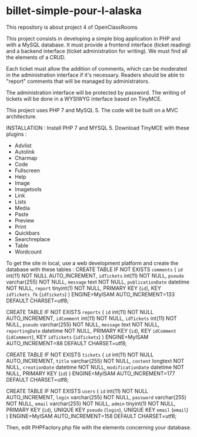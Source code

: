 # billet-simple-pour-l-alaska
This repository is about project 4 of OpenClassRooms

This project consists in developing a simple blog application in PHP and with a MySQL database. It must provide a frontend interface (ticket reading) and a backend interface (ticket administration for writing). We must find all the elements of a CRUD.

Each ticket must allow the addition of comments, which can be moderated in the administration interface if it's necessary.
Readers should be able to "report" comments that will be managed by administrators.

The administration interface will be protected by password. The writing of tickets will be done in a WYSIWYG interface based on TinyMCE.

This project uses PHP 7 and MySQL 5. The code will be built on a MVC architecture.

INSTALLATION : 
Install PHP 7 and MYSQL 5.
Download TinyMCE with these plugins :
-	Advlist
-	Autolink
-	Charmap
-	Code
-	Fullscreen
-	Help
-	Image
-	Imagetools
-	Link
-	Lists
-	Media
-	Paste
-	Preview
-	Print
-	Quickbars
-	Searchreplace
-	Table
-	Wordcount

To get the site in local, use a web development platform and create the database with these tables :
CREATE TABLE IF NOT EXISTS `comments` (
  `id` int(11) NOT NULL AUTO_INCREMENT,
  `idTickets` int(11) NOT NULL,
  `pseudo` varchar(255) NOT NULL,
  `message` text NOT NULL,
  `publicationDate` datetime NOT NULL,
  `report` tinyint(1) NOT NULL,
  PRIMARY KEY (`id`),
  KEY `idTickets_fk` (`idTickets`)
) ENGINE=MyISAM AUTO_INCREMENT=133 DEFAULT CHARSET=utf8;

CREATE TABLE IF NOT EXISTS `reports` (
  `id` int(11) NOT NULL AUTO_INCREMENT,
  `idComment` int(11) NOT NULL,
  `idTickets` int(11) NOT NULL,
  `pseudo` varchar(255) NOT NULL,
  `message` text NOT NULL,
  `reportingDate` datetime NOT NULL,
  PRIMARY KEY (`id`),
  KEY `idComment` (`idComment`),
  KEY `idTickets` (`idTickets`)
) ENGINE=MyISAM AUTO_INCREMENT=88 DEFAULT CHARSET=utf8;

CREATE TABLE IF NOT EXISTS `tickets` (
  `id` int(11) NOT NULL AUTO_INCREMENT,
  `title` varchar(255) NOT NULL,
  `content` longtext NOT NULL,
  `creationDate` datetime NOT NULL,
  `modificationDate` datetime NOT NULL,
  PRIMARY KEY (`id`)
) ENGINE=MyISAM AUTO_INCREMENT=177 DEFAULT CHARSET=utf8;

CREATE TABLE IF NOT EXISTS `users` (
  `id` int(11) NOT NULL AUTO_INCREMENT,
  `login` varchar(255) NOT NULL,
  `password` varchar(255) NOT NULL,
  `email` varchar(255) NOT NULL,
  `admin` tinyint(1) NOT NULL,
  PRIMARY KEY (`id`),
  UNIQUE KEY `pseudo` (`login`),
  UNIQUE KEY `email` (`email`)
) ENGINE=MyISAM AUTO_INCREMENT=158 DEFAULT CHARSET=utf8;

Then, edit PHPFactory.php file with the elements concerning your database.
